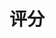 # 评分 #


<!-- 8.每个季度末做重要回顾，及时拟定和调整下一季度的OKR。调整的原则是目标不变，只允许调整关键结果。在这个会议上，全公司以团队形式进行，各个团队的经理参加并介绍自己团队的OKR，最终大家一起打分评估。员工需要给自己的OKR的完成情况和完成质量打分。但这个分数不做他用，唯一的用途就是让员工诚实地评判自己的表现。这个打分过程只需花费几分钟时间，分数的范围在0到1分之间，一般来说，“最佳”的OKR分数在0.6-0.7之间，这样你才会不断为你的目标而奋斗，而不会出现期限不到就完成目标的情况。如果某人达到1分，那么他OKR定的太低，目标显然是野心不够的。如果低于0.4分，则说明可能存在问题，但是低分数的人也不应该受到指责，而是应通过看他工作上的数据，帮助他改进下一季度的OKR。例如：我们需要思考那个项目究竟是不是应该继续进行下去。要注意，0.4以下并不意味着失败，而是明确什么东西不重要及发现问题的方式。分数永远不是最重要的，而是起到一个引导作用。OKR并不是绩效评估的工具，不是公司进行职务晋升的依据，但通过评分，每个员工都可以了解自己过去所完成的工作和项目。如果某位员工可能获提拔，人事部门可以很快捷的看到此人过去的成绩。 -->